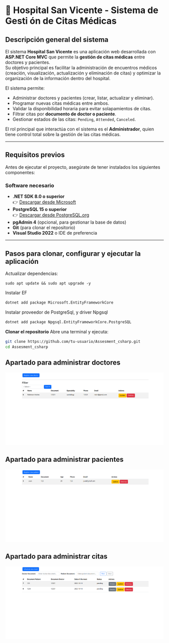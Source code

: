 # 🏥 Hospital San Vicente - Sistema de Gesti ón de Citas Médicas

## Descripción general del sistema

El sistema **Hospital San Vicente** es una aplicación web desarrollada con **ASP.NET Core MVC** que permite la **gestión de citas médicas** entre doctores y pacientes.  
Su objetivo principal es facilitar la administración de encuentros médicos (creación, visualización, actualización y eliminación de citas) y optimizar la organización de la información dentro del hospital.

El sistema permite:
- Administrar doctores y pacientes (crear, listar, actualizar y eliminar).
- Programar nuevas citas médicas entre ambos.
- Validar la disponibilidad horaria para evitar solapamientos de citas.
- Filtrar citas por **documento de doctor o paciente**.
- Gestionar estados de las citas: `Pending`, `Attended`, `Canceled`.

El rol principal que interactúa con el sistema es el **Administrador**, quien tiene control total sobre la gestión de las citas médicas.

---

## Requisitos previos

Antes de ejecutar el proyecto, asegúrate de tener instalados los siguientes componentes:

### Software necesario
- **.NET SDK 8.0 o superior**  
  👉 [Descargar desde Microsoft](https://dotnet.microsoft.com/download)
- **PostgreSQL 15 o superior**  
  👉 [Descargar desde PostgreSQL.org](https://www.postgresql.org/download/)
- **pgAdmin 4** (opcional, para gestionar la base de datos)
- **Git** (para clonar el repositorio)
- **Visual Studio 2022** o IDE de preferencia

---

## Pasos para clonar, configurar y ejecutar la aplicación
Actualizar dependencias:
```
sudo apt update && sudo apt upgrade -y
```
Instalar EF
```bash
dotnet add package Microsoft.EntityFrameworkCore
```

Instalar proveedor de PostgreSql, y driver Npgsql
```bash
dotnet add package Npgsql.EntityFrameworkCore.PostgreSQL
```

**Clonar el repositorio** Abre una terminal y ejecuta:

```bash
git clone https://github.com/tu-usuario/Assesment_csharp.git
cd Assesment_csharp
```

## Apartado para administrar doctores
![schedules.png](wwwroot/imgs/doctors.png)

## Apartado para administrar pacientes
![schedules.png](wwwroot/imgs/pacients.png)

## Apartado para administrar citas
![schedules.png](wwwroot/imgs/schedules.png)